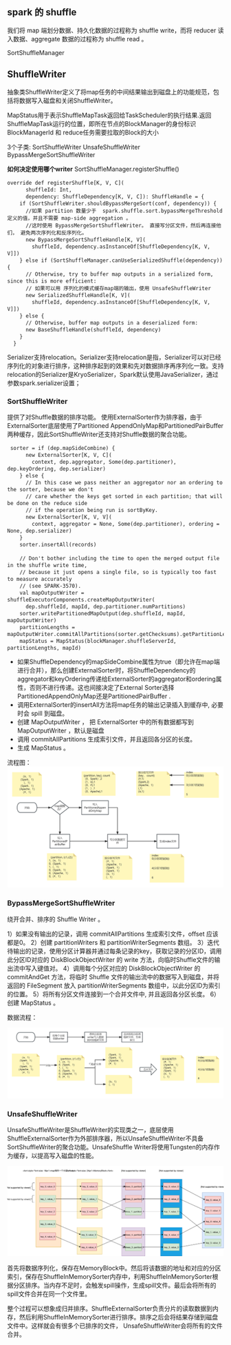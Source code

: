 ## spark 的 shuffle



我们将 map 端划分数据、持久化数据的过程称为 shuffle write，而将 reducer 读入数据、aggregate 数据的过程称为 shuffle read 。 


SortShuffleManager


##  ShuffleWriter

抽象类ShuffleWriter定义了将map任务的中间结果输出到磁盘上的功能规范，包括将数据写入磁盘和关闭ShuffleWriter。

MapStatus用于表示ShuffleMapTask返回给TaskScheduler的执行结果.返回ShuffleMapTask运行的位置，即所在节点的BlockManager的身份标识BlockManagerId 和 reduce任务需要拉取的Block的大小


3个子类:
SortShuffleWriter
UnsafeShuffleWriter
BypassMergeSortShuffleWriter

**如何决定使用哪个writer**
SortShuffleManager.registerShuffle() 
```
override def registerShuffle[K, V, C](
      shuffleId: Int,
      dependency: ShuffleDependency[K, V, C]): ShuffleHandle = {
    if (SortShuffleWriter.shouldBypassMergeSort(conf, dependency)) {
      //如果 partition 数量少于  spark.shuffle.sort.bypassMergeThreshold 定义的值，并且不需要 map-side aggregation 。
      //这时使用 BypassMergeSortShuffleWriter。 直接写分区文件，然后再连接他们， 避免两次序列化和反序列化。
      new BypassMergeSortShuffleHandle[K, V](
        shuffleId, dependency.asInstanceOf[ShuffleDependency[K, V, V]])
    } else if (SortShuffleManager.canUseSerializedShuffle(dependency)) {
      // Otherwise, try to buffer map outputs in a serialized form, since this is more efficient:
      // 如果可以用 序列化的模式缓存map端的输出，使用 UnsafeShuffleWriter
      new SerializedShuffleHandle[K, V](
        shuffleId, dependency.asInstanceOf[ShuffleDependency[K, V, V]])
    } else {
      // Otherwise, buffer map outputs in a deserialized form:
      new BaseShuffleHandle(shuffleId, dependency)
    }
  }
``` 


Serializer支持relocation。Serializer支持relocation是指，Serializer可以对已经序列化的对象进行排序，这种排序起到的效果和先对数据排序再序列化一致。支持relocation的Serializer是KryoSerializer，Spark默认使用JavaSerializer，通过参数spark.serializer设置；





### SortShuffleWriter

提供了对Shuffle数据的排序功能。
使用ExternalSorter作为排序器，由于ExternalSorter底层使用了Partitioned AppendOnlyMap和PartitionedPairBuffer两种缓存，因此SortShuffleWriter还支持对Shuffle数据的聚合功能。

```
 sorter = if (dep.mapSideCombine) {
      new ExternalSorter[K, V, C](
        context, dep.aggregator, Some(dep.partitioner), dep.keyOrdering, dep.serializer)
    } else {
      // In this case we pass neither an aggregator nor an ordering to the sorter, because we don't
      // care whether the keys get sorted in each partition; that will be done on the reduce side
      // if the operation being run is sortByKey.
      new ExternalSorter[K, V, V](
        context, aggregator = None, Some(dep.partitioner), ordering = None, dep.serializer)
    }
    sorter.insertAll(records)

    // Don't bother including the time to open the merged output file in the shuffle write time,
    // because it just opens a single file, so is typically too fast to measure accurately
    // (see SPARK-3570).
    val mapOutputWriter = shuffleExecutorComponents.createMapOutputWriter(
      dep.shuffleId, mapId, dep.partitioner.numPartitions)
    sorter.writePartitionedMapOutput(dep.shuffleId, mapId, mapOutputWriter)
    partitionLengths = mapOutputWriter.commitAllPartitions(sorter.getChecksums).getPartitionLengths
    mapStatus = MapStatus(blockManager.shuffleServerId, partitionLengths, mapId)
```

* 如果ShuffleDependency的mapSideCombine属性为true（即允许在map端进行合并），那么创建ExternalSorter时，将ShuffleDependency的aggregator和keyOrdering传递给ExternalSorter的aggregator和ordering属性，否则不进行传递。这也间接决定了External Sorter选择PartitionedAppendOnlyMap还是PartitionedPairBuffer .
* 调用ExternalSorter的insertAll方法将map任务的输出记录插入到缓存中, 必要时会 spill 到磁盘。
* 创建 MapOutputWriter ， 把 ExternalSorter 中的所有数据都写到 MapOutputWriter ，默认是磁盘
* 调用 commitAllPartitions 生成索引文件，并且返回各分区的长度。
* 生成 MapStatus 。

流程图：
![](https://github.com/chenxh/interviews/blob/main/imgs/SortShuffleWriter.jpg "SortShuffleWriter.jpg")


### BypassMergeSortShuffleWriter

绕开合并、排序的 Shuffle Writer 。



1）如果没有输出的记录，调用 commitAllPartitions 生成索引文件，offset 应该都是0。
2）创建 partitionWriters 和 partitionWriterSegments 数组。
3）迭代待输出的记录，使用分区计算器并通过每条记录的key，获取记录的分区ID，调用此分区ID对应的 DiskBlockObjectWriter 的 write 方法，向临时Shuffle文件的输出流中写入键值对。
4）调用每个分区对应的 DiskBlockObjectWriter 的 commitAndGet 方法，将临时 Shuffle 文件的输出流中的数据写入到磁盘，并将返回的 FileSegment 放入 partitionWriterSegments 数组中，以此分区ID为索引的位置。
5）将所有分区文件连接到一个合并文件中, 并且返回各分区长度。
6）创建 MapStatus 。


数据流程：

![](https://github.com/chenxh/interviews/blob/main/imgs/BypassMergeSortShuffleWriter.jpg "BypassMergeSortShuffleWriter.jpg")

### UnsafeShuffleWriter
UnsafeShuffleWriter是ShuffleWriter的实现类之一，底层使用ShuffleExternalSorter作为外部排序器，所以UnsafeShuffleWriter不具备SortShuffleWriter的聚合功能。UnsafeShuffle Writer将使用Tungsten的内存作为缓存，以提高写入磁盘的性能。


![](https://github.com/chenxh/interviews/blob/main/imgs/spark-shuffle-unsafe.svg "spark-shuffle-unsafe.svg")

首先将数据序列化，保存在MemoryBlock中。然后将该数据的地址和对应的分区索引，保存在ShuffleInMemorySorter内存中，利用ShuffleInMemorySorter根据分区排序。当内存不足时，会触发spill操作，生成spill文件。最后会将所有的spill文件合并在同一个文件里。

整个过程可以想象成归并排序。ShuffleExternalSorter负责分片的读取数据到内存，然后利用ShuffleInMemorySorter进行排序。排序之后会将结果存储到磁盘文件中。这样就会有很多个已排序的文件， UnsafeShuffleWriter会将所有的文件合并。





